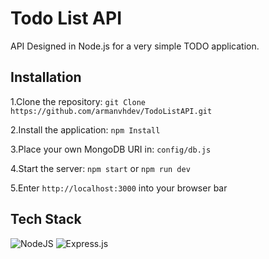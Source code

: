 # Todo List API

API Designed in Node.js for a very simple TODO application.

## Installation

1.Clone the repository: `git Clone https://github.com/armanvhdev/TodoListAPI.git`

2.Install the application: `npm Install`

3.Place your own MongoDB URI in: `config/db.js`

4.Start the server: `npm start` or `npm run dev`

5.Enter `http://localhost:3000` into your browser bar

## Tech Stack

![NodeJS](https://img.shields.io/badge/node.js-6DA55F?style=for-the-badge&logo=node.js&logoColor=white)
![Express.js](https://img.shields.io/badge/express.js-%23404d59.svg?style=for-the-badge&logo=express&logoColor=%2361DAFB)
